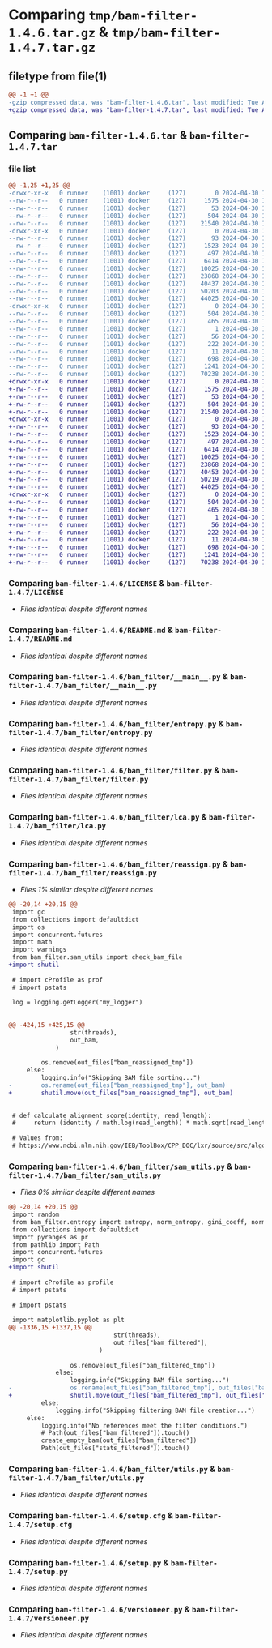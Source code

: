 # Comparing `tmp/bam-filter-1.4.6.tar.gz` & `tmp/bam-filter-1.4.7.tar.gz`

## filetype from file(1)

```diff
@@ -1 +1 @@
-gzip compressed data, was "bam-filter-1.4.6.tar", last modified: Tue Apr 30 13:07:24 2024, max compression
+gzip compressed data, was "bam-filter-1.4.7.tar", last modified: Tue Apr 30 13:41:52 2024, max compression
```

## Comparing `bam-filter-1.4.6.tar` & `bam-filter-1.4.7.tar`

### file list

```diff
@@ -1,25 +1,25 @@
-drwxr-xr-x   0 runner    (1001) docker     (127)        0 2024-04-30 13:07:24.536532 bam-filter-1.4.6/
--rw-r--r--   0 runner    (1001) docker     (127)     1575 2024-04-30 13:07:20.000000 bam-filter-1.4.6/LICENSE
--rw-r--r--   0 runner    (1001) docker     (127)       53 2024-04-30 13:07:20.000000 bam-filter-1.4.6/MANIFEST.in
--rw-r--r--   0 runner    (1001) docker     (127)      504 2024-04-30 13:07:24.536532 bam-filter-1.4.6/PKG-INFO
--rw-r--r--   0 runner    (1001) docker     (127)    21540 2024-04-30 13:07:20.000000 bam-filter-1.4.6/README.md
-drwxr-xr-x   0 runner    (1001) docker     (127)        0 2024-04-30 13:07:24.536532 bam-filter-1.4.6/bam_filter/
--rw-r--r--   0 runner    (1001) docker     (127)       93 2024-04-30 13:07:20.000000 bam-filter-1.4.6/bam_filter/__init__.py
--rw-r--r--   0 runner    (1001) docker     (127)     1523 2024-04-30 13:07:20.000000 bam-filter-1.4.6/bam_filter/__main__.py
--rw-r--r--   0 runner    (1001) docker     (127)      497 2024-04-30 13:07:24.536532 bam-filter-1.4.6/bam_filter/_version.py
--rw-r--r--   0 runner    (1001) docker     (127)     6414 2024-04-30 13:07:20.000000 bam-filter-1.4.6/bam_filter/entropy.py
--rw-r--r--   0 runner    (1001) docker     (127)    10025 2024-04-30 13:07:20.000000 bam-filter-1.4.6/bam_filter/filter.py
--rw-r--r--   0 runner    (1001) docker     (127)    23868 2024-04-30 13:07:20.000000 bam-filter-1.4.6/bam_filter/lca.py
--rw-r--r--   0 runner    (1001) docker     (127)    40437 2024-04-30 13:07:20.000000 bam-filter-1.4.6/bam_filter/reassign.py
--rw-r--r--   0 runner    (1001) docker     (127)    50203 2024-04-30 13:07:20.000000 bam-filter-1.4.6/bam_filter/sam_utils.py
--rw-r--r--   0 runner    (1001) docker     (127)    44025 2024-04-30 13:07:20.000000 bam-filter-1.4.6/bam_filter/utils.py
-drwxr-xr-x   0 runner    (1001) docker     (127)        0 2024-04-30 13:07:24.536532 bam-filter-1.4.6/bam_filter.egg-info/
--rw-r--r--   0 runner    (1001) docker     (127)      504 2024-04-30 13:07:24.000000 bam-filter-1.4.6/bam_filter.egg-info/PKG-INFO
--rw-r--r--   0 runner    (1001) docker     (127)      465 2024-04-30 13:07:24.000000 bam-filter-1.4.6/bam_filter.egg-info/SOURCES.txt
--rw-r--r--   0 runner    (1001) docker     (127)        1 2024-04-30 13:07:24.000000 bam-filter-1.4.6/bam_filter.egg-info/dependency_links.txt
--rw-r--r--   0 runner    (1001) docker     (127)       56 2024-04-30 13:07:24.000000 bam-filter-1.4.6/bam_filter.egg-info/entry_points.txt
--rw-r--r--   0 runner    (1001) docker     (127)      222 2024-04-30 13:07:24.000000 bam-filter-1.4.6/bam_filter.egg-info/requires.txt
--rw-r--r--   0 runner    (1001) docker     (127)       11 2024-04-30 13:07:24.000000 bam-filter-1.4.6/bam_filter.egg-info/top_level.txt
--rw-r--r--   0 runner    (1001) docker     (127)      698 2024-04-30 13:07:24.536532 bam-filter-1.4.6/setup.cfg
--rw-r--r--   0 runner    (1001) docker     (127)     1241 2024-04-30 13:07:20.000000 bam-filter-1.4.6/setup.py
--rw-r--r--   0 runner    (1001) docker     (127)    70238 2024-04-30 13:07:20.000000 bam-filter-1.4.6/versioneer.py
+drwxr-xr-x   0 runner    (1001) docker     (127)        0 2024-04-30 13:41:52.132058 bam-filter-1.4.7/
+-rw-r--r--   0 runner    (1001) docker     (127)     1575 2024-04-30 13:41:45.000000 bam-filter-1.4.7/LICENSE
+-rw-r--r--   0 runner    (1001) docker     (127)       53 2024-04-30 13:41:45.000000 bam-filter-1.4.7/MANIFEST.in
+-rw-r--r--   0 runner    (1001) docker     (127)      504 2024-04-30 13:41:52.132058 bam-filter-1.4.7/PKG-INFO
+-rw-r--r--   0 runner    (1001) docker     (127)    21540 2024-04-30 13:41:45.000000 bam-filter-1.4.7/README.md
+drwxr-xr-x   0 runner    (1001) docker     (127)        0 2024-04-30 13:41:52.136058 bam-filter-1.4.7/bam_filter/
+-rw-r--r--   0 runner    (1001) docker     (127)       93 2024-04-30 13:41:45.000000 bam-filter-1.4.7/bam_filter/__init__.py
+-rw-r--r--   0 runner    (1001) docker     (127)     1523 2024-04-30 13:41:45.000000 bam-filter-1.4.7/bam_filter/__main__.py
+-rw-r--r--   0 runner    (1001) docker     (127)      497 2024-04-30 13:41:52.136058 bam-filter-1.4.7/bam_filter/_version.py
+-rw-r--r--   0 runner    (1001) docker     (127)     6414 2024-04-30 13:41:45.000000 bam-filter-1.4.7/bam_filter/entropy.py
+-rw-r--r--   0 runner    (1001) docker     (127)    10025 2024-04-30 13:41:45.000000 bam-filter-1.4.7/bam_filter/filter.py
+-rw-r--r--   0 runner    (1001) docker     (127)    23868 2024-04-30 13:41:45.000000 bam-filter-1.4.7/bam_filter/lca.py
+-rw-r--r--   0 runner    (1001) docker     (127)    40453 2024-04-30 13:41:45.000000 bam-filter-1.4.7/bam_filter/reassign.py
+-rw-r--r--   0 runner    (1001) docker     (127)    50219 2024-04-30 13:41:45.000000 bam-filter-1.4.7/bam_filter/sam_utils.py
+-rw-r--r--   0 runner    (1001) docker     (127)    44025 2024-04-30 13:41:45.000000 bam-filter-1.4.7/bam_filter/utils.py
+drwxr-xr-x   0 runner    (1001) docker     (127)        0 2024-04-30 13:41:52.132058 bam-filter-1.4.7/bam_filter.egg-info/
+-rw-r--r--   0 runner    (1001) docker     (127)      504 2024-04-30 13:41:52.000000 bam-filter-1.4.7/bam_filter.egg-info/PKG-INFO
+-rw-r--r--   0 runner    (1001) docker     (127)      465 2024-04-30 13:41:52.000000 bam-filter-1.4.7/bam_filter.egg-info/SOURCES.txt
+-rw-r--r--   0 runner    (1001) docker     (127)        1 2024-04-30 13:41:52.000000 bam-filter-1.4.7/bam_filter.egg-info/dependency_links.txt
+-rw-r--r--   0 runner    (1001) docker     (127)       56 2024-04-30 13:41:52.000000 bam-filter-1.4.7/bam_filter.egg-info/entry_points.txt
+-rw-r--r--   0 runner    (1001) docker     (127)      222 2024-04-30 13:41:52.000000 bam-filter-1.4.7/bam_filter.egg-info/requires.txt
+-rw-r--r--   0 runner    (1001) docker     (127)       11 2024-04-30 13:41:52.000000 bam-filter-1.4.7/bam_filter.egg-info/top_level.txt
+-rw-r--r--   0 runner    (1001) docker     (127)      698 2024-04-30 13:41:52.136058 bam-filter-1.4.7/setup.cfg
+-rw-r--r--   0 runner    (1001) docker     (127)     1241 2024-04-30 13:41:45.000000 bam-filter-1.4.7/setup.py
+-rw-r--r--   0 runner    (1001) docker     (127)    70238 2024-04-30 13:41:45.000000 bam-filter-1.4.7/versioneer.py
```

### Comparing `bam-filter-1.4.6/LICENSE` & `bam-filter-1.4.7/LICENSE`

 * *Files identical despite different names*

### Comparing `bam-filter-1.4.6/README.md` & `bam-filter-1.4.7/README.md`

 * *Files identical despite different names*

### Comparing `bam-filter-1.4.6/bam_filter/__main__.py` & `bam-filter-1.4.7/bam_filter/__main__.py`

 * *Files identical despite different names*

### Comparing `bam-filter-1.4.6/bam_filter/entropy.py` & `bam-filter-1.4.7/bam_filter/entropy.py`

 * *Files identical despite different names*

### Comparing `bam-filter-1.4.6/bam_filter/filter.py` & `bam-filter-1.4.7/bam_filter/filter.py`

 * *Files identical despite different names*

### Comparing `bam-filter-1.4.6/bam_filter/lca.py` & `bam-filter-1.4.7/bam_filter/lca.py`

 * *Files identical despite different names*

### Comparing `bam-filter-1.4.6/bam_filter/reassign.py` & `bam-filter-1.4.7/bam_filter/reassign.py`

 * *Files 1% similar despite different names*

```diff
@@ -20,14 +20,15 @@
 import gc
 from collections import defaultdict
 import os
 import concurrent.futures
 import math
 import warnings
 from bam_filter.sam_utils import check_bam_file
+import shutil
 
 # import cProfile as prof
 # import pstats
 
 log = logging.getLogger("my_logger")
 
 
@@ -424,15 +425,15 @@
                 str(threads),
                 out_bam,
             )
 
         os.remove(out_files["bam_reassigned_tmp"])
     else:
         logging.info("Skipping BAM file sorting...")
-        os.rename(out_files["bam_reassigned_tmp"], out_bam)
+        shutil.move(out_files["bam_reassigned_tmp"], out_bam)
 
 
 # def calculate_alignment_score(identity, read_length):
 #     return (identity / math.log(read_length)) * math.sqrt(read_length)
 
 # Values from:
 # https://www.ncbi.nlm.nih.gov/IEB/ToolBox/CPP_DOC/lxr/source/src/algo/blast/core/blast_stat.c
```

### Comparing `bam-filter-1.4.6/bam_filter/sam_utils.py` & `bam-filter-1.4.7/bam_filter/sam_utils.py`

 * *Files 0% similar despite different names*

```diff
@@ -20,14 +20,15 @@
 import random
 from bam_filter.entropy import entropy, norm_entropy, gini_coeff, norm_gini_coeff
 from collections import defaultdict
 import pyranges as pr
 from pathlib import Path
 import concurrent.futures
 import gc
+import shutil
 
 # import cProfile as profile
 # import pstats
 
 # import pstats
 
 import matplotlib.pyplot as plt
@@ -1336,15 +1337,15 @@
                             str(threads),
                             out_files["bam_filtered"],
                         )
 
                 os.remove(out_files["bam_filtered_tmp"])
             else:
                 logging.info("Skipping BAM file sorting...")
-                os.rename(out_files["bam_filtered_tmp"], out_files["bam_filtered"])
+                shutil.move(out_files["bam_filtered_tmp"], out_files["bam_filtered"])
         else:
             logging.info("Skipping filtering BAM file creation...")
     else:
         logging.info("No references meet the filter conditions.")
         # Path(out_files["bam_filtered"]).touch()
         create_empty_bam(out_files["bam_filtered"])
         Path(out_files["stats_filtered"]).touch()
```

### Comparing `bam-filter-1.4.6/bam_filter/utils.py` & `bam-filter-1.4.7/bam_filter/utils.py`

 * *Files identical despite different names*

### Comparing `bam-filter-1.4.6/setup.cfg` & `bam-filter-1.4.7/setup.cfg`

 * *Files identical despite different names*

### Comparing `bam-filter-1.4.6/setup.py` & `bam-filter-1.4.7/setup.py`

 * *Files identical despite different names*

### Comparing `bam-filter-1.4.6/versioneer.py` & `bam-filter-1.4.7/versioneer.py`

 * *Files identical despite different names*

